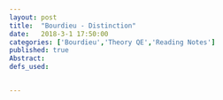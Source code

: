 ```yaml
---
layout: post
title:  "Bourdieu - Distinction"
date:   2018-3-1 17:50:00
categories: ['Bourdieu','Theory QE','Reading Notes']
published: true
Abstract:
defs_used:


---
```

